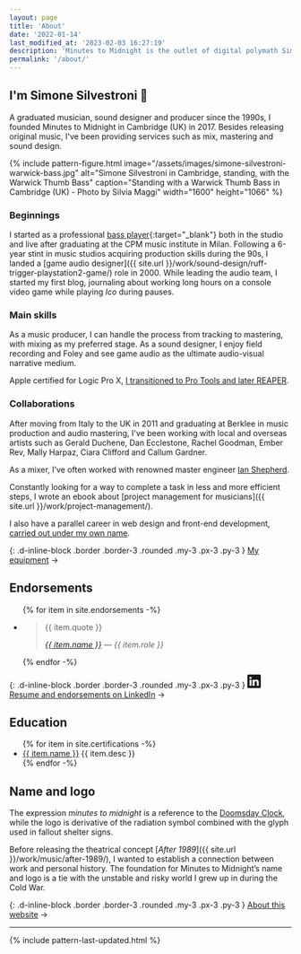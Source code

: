 ```yaml
---
layout: page
title: 'About'
date: '2022-01-14'
last_modified_at: '2023-02-03 16:27:19'
description: 'Minutes to Midnight is the outlet of digital polymath Simone Silvestroni, providing an array of audio production services.'
permalink: '/about/'
---
```

## I'm Simone Silvestroni 👋

A graduated musician, sound designer and producer since the 1990s, I founded Minutes to Midnight in Cambridge (UK) in 2017. Besides releasing original music, I've been providing services such as mix, mastering and sound design.

{% include pattern-figure.html image="/assets/images/simone-silvestroni-warwick-bass.jpg" alt="Simone Silvestroni in Cambridge, standing, with the Warwick Thumb Bass" caption="Standing with a Warwick Thumb Bass in Cambridge (UK) - Photo by Silvia Maggi" width="1600" height="1066" %}

### Beginnings

I started as a professional [bass player](https://soundbetter.com/profiles/206552-simone-silvestroni){:target="_blank"} both in the studio and live after graduating at the CPM music institute in Milan. Following a 6-year stint in music studios acquiring production skills during the 90s, I landed a [game audio designer]({{ site.url }}/work/sound-design/ruff-trigger-playstation2-game/) role in 2000. While leading the audio team, I started my first blog, journaling about working long hours on a console video game while playing *Ico* during pauses.

### Main skills

As a music producer, I can handle the process from tracking to mastering, with mixing as my preferred stage. As a sound designer, I enjoy field recording and Foley and see game audio as the ultimate audio-visual narrative medium.

Apple certified for Logic Pro X, [I transitioned to Pro Tools and later REAPER](/blog/daw-from-logic-to-pro-tools-to-reaper-part-1/).

### Collaborations

After moving from Italy to the UK in 2011 and graduating at Berklee in music production and audio mastering, I've been working with local and overseas artists such as Gerald Duchene, Dan Ecclestone, Rachel Goodman, Ember Rev, Mally Harpaz, Ciara Clifford and Callum Gardner.

As a mixer, I’ve often worked with renowned master engineer [Ian Shepherd](https://productionadvice.co.uk/about/).

Constantly looking for a way to complete a task in less and more efficient steps, I wrote an ebook about [project management for musicians]({{ site.url }}/work/project-management/). 

I also have a parallel career in web design and front-end development, [carried out under my own name](https://simonesilvestroni.com).

{: .d-inline-block .border .border-3 .rounded .my-3 .px-3 .py-3 }
[My equipment](/uses/) →

## Endorsements

<ul class="list-unstyled ps-0">
{% for item in site.endorsements -%}
  <li>
    <blockquote>
      <p>{{ item.quote }}</p>
      <cite><a href="{{ item.url }}">{{ item.name }}</a> — {{ item.role }}</cite>
    </blockquote>
  </li>
{% endfor -%}
</ul>

{: .d-inline-block .border .border-3 .rounded .my-3 .px-3 .py-3 }
[<svg xmlns="http://www.w3.org/2000/svg" width="24" height="24" fill="currentColor" viewBox="0 0 16 16" role="img" aria-label="LinkedIn logo"><path d="M0 1.146C0 .513.526 0 1.175 0h13.65C15.474 0 16 .513 16 1.146v13.708c0 .633-.526 1.146-1.175 1.146H1.175C.526 16 0 15.487 0 14.854V1.146zm4.943 12.248V6.169H2.542v7.225h2.401zm-1.2-8.212c.837 0 1.358-.554 1.358-1.248-.015-.709-.52-1.248-1.342-1.248-.822 0-1.359.54-1.359 1.248 0 .694.521 1.248 1.327 1.248h.016zm4.908 8.212V9.359c0-.216.016-.432.08-.586.173-.431.568-.878 1.232-.878.869 0 1.216.662 1.216 1.634v3.865h2.401V9.25c0-2.22-1.184-3.252-2.764-3.252-1.274 0-1.845.7-2.165 1.193v.025h-.016a5.54 5.54 0 0 1 .016-.025V6.169h-2.4c.03.678 0 7.225 0 7.225h2.4z"/></svg> Resume and endorsements on LinkedIn](https://www.linkedin.com/in/simonesilvestroni/) →

## Education

<ul>
{% for item in site.certifications -%}
  <li><a href="{{ item.href }}" title="{{ item.desc }}">{{ item.name }}</a> {{ item.desc }}</li>
{% endfor -%}
</ul>

## Name and logo

The expression _minutes to midnight_ is a reference to the [Doomsday Clock](https://en.wikipedia.org/wiki/Doomsday_Clock), while the logo is derivative of the radiation symbol combined with the glyph used in fallout shelter signs.

Before releasing the theatrical concept [_After 1989_]({{ site.url }}/work/music/after-1989/), I wanted to establish a connection between work and personal history. The foundation for Minutes to Midnight’s name and logo is a tie with the unstable and risky world I grew up in during the Cold War.

{: .d-inline-block .border .border-3 .rounded .my-3 .px-3 .py-3 }
[About this website](/colophon/) →

***

{% include pattern-last-updated.html %}